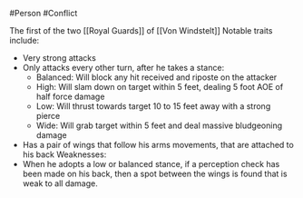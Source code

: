 #Person #Conflict 

The first of the two [[Royal Guards]] of [[Von Windstelt]]
Notable traits include:
* Very strong attacks
* Only attacks every other turn, after he takes a stance:
	* Balanced: Will block any hit received and riposte on the attacker
	* High: Will slam down on target within 5 feet, dealing 5 foot AOE of half force damage
	* Low: Will thrust towards target 10 to 15 feet away with a strong pierce
	* Wide: Will grab target within 5 feet and deal massive bludgeoning damage
* Has a pair of wings that follow his arms movements, that are attached to his back
Weaknesses:
* When he adopts a low or balanced stance, if a perception check has been made on his back, then a spot between the wings is found that is weak to all damage.
